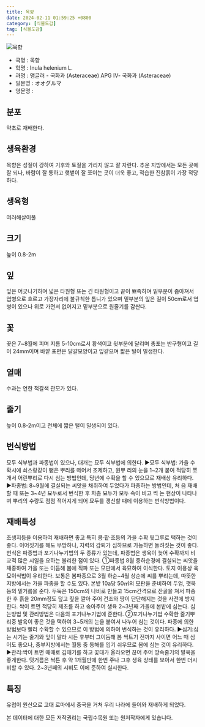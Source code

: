 ```yaml
---
title: 목향
date: 2024-02-11 01:59:25 +0800
category: [식물도감]
tag: [식물도감]
---
```




![목향](/fileUpload/plants/basic/Compositae/Inula/9821/9821_2_th2.JPG)
- 국명 : 목향
- 학명 : Inula helenium L.
- 과명 : 앵글러 - 국화과 (Asteraceae) APG Ⅳ- 국화과 (Asteraceae)
- 일본명 : オオグルマ
- 영문명 : 


## 분포
약초로 재배한다.
## 생육환경
목향은 성질이 강하여 기후와 토질을 가리지 않고 잘 자란다. 추운 지방에서는 모든 곳에 잘 되나, 바람이 잘 통하고 햇볕이 잘 쪼이는 곳이 더욱 좋고, 적습한 진참흙이 가장 적당하다.
## 생육형
여러해살이풀
## 크기
높이 0.8-2m
## 잎
잎은 어긋나기하며 넓은 타원형 또는 긴 타원형이고 끝이 뾰족하며 밑부분이 좁아져서 엽병으로 흐르고 가장자리에 불규칙한 톱니가 있으며 밑부분의 잎은 길이 50cm로서 엽병이 있으나 위로 가면서 없어지고 밑부분으로 원줄기를 감싼다.
## 꽃
꽃은 7~8월에 피며 지름 5-10cm로서 황색이고 윗부분에 달리며 총포는 반구형이고 길이 24mm이며 바깥 포편은 달걀모양이고 잎같으며 짧은 털이 밀생한다.
## 열매
수과는 연한 적갈색 관모가 있다.
## 줄기
높이 0.8-2m이고 전체에 짧은 털이 밀생되어 있다.
## 번식방법
묘두 식부법과 파종법이 있으나, 대개는 묘두 식부법에 의한다.▶묘두 식부법: 가을 수확시에 쇠스랑같이 뻗은 뿌리를 떼어서 조제하고, 원뿌 리의 눈을 1~2개 붙여 적당히 쪼개서 어린뿌리로 다시 심는 방법인데, 당년에   수확을 할 수 있으므로 재배상 유리하다.▶파종법: 8~9월에 결실되는 씨앗을 채취하여 두었다가 파종하는 방법인데, 처 음 재배할 때 또는 3~4년 묘두로서 번식한 후 차츰 묘두가 모두 속이 비고 썩 는 현상이 나타나며 뿌리의 수량도 점점 적어지게 되어 묘두를 갱신할 때에    이용하는 번식방법이다.
## 재배특성
초생지등을 이용하여 재배하면 좋고 특히 콩·팥·조등의 가을 수확 뒷그루로 택하는 것이 좋다. 이어짓기를 해도 무방하나, 지력의 감퇴가 심하므로 가능하면 돌려짓는 것이 좋다. 번식은 파종법과 포기나누기법의 두 종류가 있는데, 파종법은 생육이 늦어 수확까지 비교적 많은 시일을 요하는 불리한 점이 있다. ①파종법8월 중하순경에 결실되는 씨앗을 채종하여 가을 또는 이듬해 봄에 직파 또는 모판에서 육묘하여 이식한다. 토지 이용상 육묘이식법이 유리한다.보통은 봄파종으로 3월 하순~4월 상순에 씨를 뿌리는데, 따뜻한 지방에서는 가을 파종을 할 수도 있다.  본밭 10a당 50㎡의 모판을 준비하여 두엄, 깻묵등의 밑거름을 준다. 두둑은 150cm의 나비로 만들고 15cm간격으로 잔골을 쳐서 파종한 후 흙을 20mm정도 덮고 짚을 깔아 주어 건조와 땅이 단단해지는 것을 사전에 방지한다. 싹이 트면 적당히 제초를 하고 솎아주어 생육 2~3년째 가을에 본밭에 심는다. 심는방법 및 관리방법은 다음의 포기나누기법에 준한다.②포기나누기법수확한 줄기뿌리중 발육이 좋은 것을 택하여 3~5개의 눈을 붙여서 나누어 심는 것이다. 파종에 의한 방법보다 빨리 수확할 수 있으므로 이 방법에 의하여 번식하는 것이 유리하다.▶심기:심는 시기는 줄기와 잎이 말라 시든 후부터 그이듬해 봄 싹트기 전까지 사이면 어느 때 심어도 좋으나, 중부지방에서는 월동 중 동해를 입기 쉬우므로 봄에 심는 것이 유리하다.▶관리:싹이 트면 때때로 김매기를 하고 꽃대가 올라오면 끊어 주어 땅속줄기의 발육을 좋게한다. 덧거름은 싹튼 후 약 1개월만에 한번 주나 그후 생육 상태를 보아서 한번 더시비할 수 있다. 2~3년째의 시비도 이에 준하여 실시한다.
## 특징
유럽이 원산으로 고대 로마에서 중국을 거쳐 우리 나라에 들어와 재배하게 되었다.






본 데이터에 대한 모든 저작권리는 국립수목원 또는 원저작자에게 있습니다.
